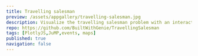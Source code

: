 ```yaml
---
title: Travelling salesman
preview: /assets/appgallery/travelling-salesman.jpg
description: Visualize the travelling salesman problem with an interactive map and a JuMP solver.
repo: https://github.com/BuiltWithGenie/TravellingSalesman
tags: [PlotlyJS,JuMP,events, maps]
published: true
navigation: false
---
```

